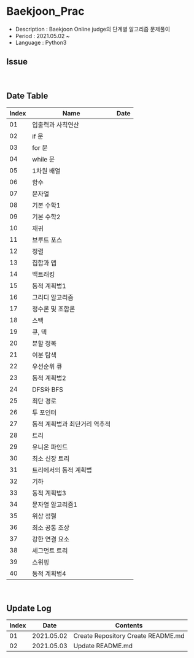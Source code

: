 # Baekjoon_Prac

- Description : Baekjoon Online judge의 단계별 알고리즘 문제풀이
- Period : 2021.05.02 ~
- Language : Python3
&nbsp;

## Issue

&nbsp;
## Date Table
Index | Name | Date
------|------|------
01 | 입출력과 사칙연산 |
02 | if 문 | 
03 | for 문 | 
04 | while 문 | 
05 | 1차원 배열 | 
06 | 함수 | 
07 | 문자열 | 
08 | 기본 수학1 | 
09 | 기본 수학2 | 
10 | 재귀 | 
11 | 브루트 포스 | 
12 | 정렬 | 
13 | 집합과 맵 | 
14 | 백트래킹 | 
15 | 동적 계획법1 | 
16 | 그리디 알고리즘 | 
17 | 정수론 및 조합론 | 
18 | 스택 | 
19 | 큐, 덱 | 
20 | 분할 정복 | 
21 | 이분 탐색 | 
22 | 우선순위 큐 | 
23 | 동적 계획법2 | 
24 | DFS와 BFS | 
25 | 최단 경로 | 
26 | 투 포인터 | 
27 | 동적 계획법과 최단거리 역추적 | 
28 | 트리 | 
29 | 유니온 파인드 | 
30 | 최소 신장 트리 | 
31 | 트리에서의 동적 계획법 | 
32 | 기하 | 
33 | 동적 계획법3 |
34 | 문자열 알고리즘1 | 
35 | 위상 정렬 |
36 | 최소 공통 조상 | 
37 | 강한 연결 요소 |
38 | 세그먼트 트리 | 
39 | 스위핑 | 
40 | 동적 계획법4 | 

&nbsp;
## Update Log
Index | Date | Contents
------|------|---------
01 | 2021.05.02 | Create Repository  Create README.md
02 | 2021.05.03 | Update README.md
